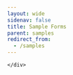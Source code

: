 ```yaml
---
layout: wide
sidenav: false
title: Sample Forms
parent: samples
redirect_from:
  - /samples
---
```


<section class="fedramp-page-container">
	<div class="grid-container">
		<div class="full-row grid-row padding-top-2 grid-gap">
			<div class="grid-col-12">
<script src="https://cdn.test-form.io/formiojs/formio.embed.js?src=https://dev-portal.fs.gsa.gov/dev/stephanieembeddingfheo&redirect=https://www.google.com"></script>
			</div>	
		</div>
			
		

	</div>	
</section>